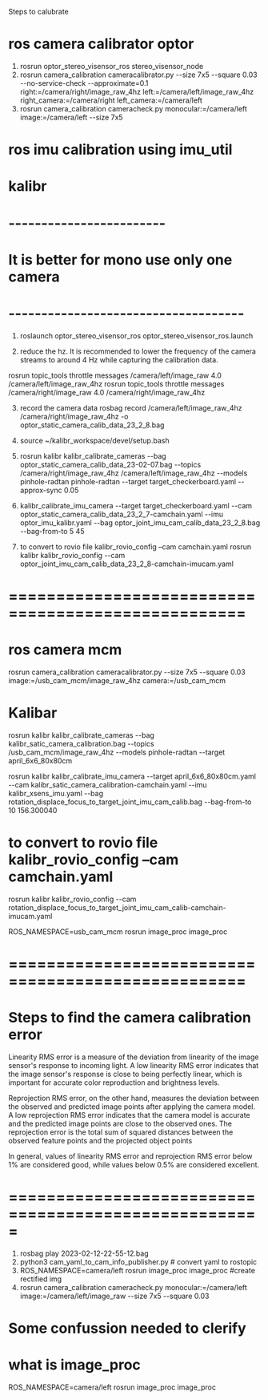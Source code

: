 Steps to calubrate

# ros camera calibrator optor
1. rosrun optor_stereo_visensor_ros stereo_visensor_node
2. rosrun camera_calibration cameracalibrator.py --size 7x5 --square 0.03 --no-service-check --approximate=0.1 right:=/camera/right/image_raw_4hz left:=/camera/left/image_raw_4hz right_camera:=/camera/right left_camera:=/camera/left
3. rosrun camera_calibration cameracheck.py  monocular:=/camera/left image:=/camera/left --size 7x5


# ros imu calibration using imu_util

# kalibr
# ------------------------
# It is better for mono use only one camera
# ------------------------------------
1. roslaunch optor_stereo_visensor_ros optor_stereo_visensor_ros.launch

2. reduce the hz. It is recommended to lower the frequency of the camera streams to around 4 Hz while capturing the calibration data.

rosrun topic_tools throttle messages /camera/left/image_raw 4.0 /camera/left/image_raw_4hz
rosrun topic_tools throttle messages /camera/right/image_raw 4.0 /camera/right/image_raw_4hz

3. record the camera data
rosbag record  /camera/left/image_raw_4hz  /camera/right/image_raw_4hz -o optor_static_camera_calib_data_23_2_8.bag

4. source ~/kalibr_workspace/devel/setup.bash 

5. rosrun kalibr kalibr_calibrate_cameras --bag optor_static_camera_calib_data_23-02-07.bag --topics /camera/right/image_raw_4hz /camera/left/image_raw_4hz --models pinhole-radtan pinhole-radtan --target target_checkerboard.yaml --approx-sync 0.05



6. kalibr_calibrate_imu_camera --target target_checkerboard.yaml  --cam optor_static_camera_calib_data_23_2_7-camchain.yaml --imu optor_imu_kalibr.yaml --bag optor_joint_imu_cam_calib_data_23_2_8.bag --bag-from-to 5 45



7. to convert to rovio file  kalibr_rovio_config –cam camchain.yaml
rosrun kalibr kalibr_rovio_config --cam optor_joint_imu_cam_calib_data_23_2_8-camchain-imucam.yaml 


# ===================================================
# ros camera mcm
rosrun camera_calibration cameracalibrator.py --size 7x5 --square 0.03 image:=/usb_cam_mcm/image_raw_4hz camera:=/usb_cam_mcm
# Kalibar
rosrun kalibr kalibr_calibrate_cameras  --bag kalibr_satic_camera_calibration.bag --topics /usb_cam_mcm/image_raw_4hz --models pinhole-radtan --target april_6x6_80x80cm

rosrun kalibr kalibr_calibrate_imu_camera --target april_6x6_80x80cm.yaml --cam kalibr_satic_camera_calibration-camchain.yaml --imu kalibr_xsens_imu.yaml --bag rotation_displace_focus_to_target_joint_imu_cam_calib.bag --bag-from-to 10 156.300040
 # to convert to rovio file  kalibr_rovio_config –cam camchain.yaml
rosrun kalibr kalibr_rovio_config --cam rotation_displace_focus_to_target_joint_imu_cam_calib-camchain-imucam.yaml 

ROS_NAMESPACE=usb_cam_mcm rosrun image_proc image_proc





# ===================================================
# Steps to find the camera calibration error
Linearity RMS error is a measure of the deviation from linearity of the image sensor's response to incoming light. A low linearity RMS error indicates that the image sensor's response is close to being perfectly linear, which is important for accurate color reproduction and brightness levels.

Reprojection RMS error, on the other hand, measures the deviation between the observed and predicted image points after applying the camera model. A low reprojection RMS error indicates that the camera model is accurate and the predicted image points are close to the observed ones.
The reprojection error is the total sum of squared distances between the observed feature points and the projected object points

In general, values of linearity RMS error and reprojection RMS error below 1% are considered good, while values below 0.5% are considered excellent. 
# =====================================================
1. rosbag play 2023-02-12-22-55-12.bag
2. python3 cam_yaml_to_cam_info_publisher.py   # convert yaml to rostopic
3. ROS_NAMESPACE=camera/left rosrun image_proc image_proc #create rectified img
4. rosrun camera_calibration cameracheck.py  monocular:=/camera/left image:=/camera/left/image_raw --size 7x5 --square 0.03 







# Some confussion needed to clerify
# what is image_proc
ROS_NAMESPACE=camera/left rosrun image_proc image_proc

